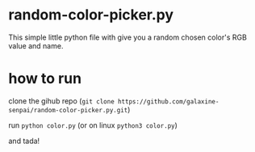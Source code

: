 # random-color-picker.py

This simple little python file with give you a random chosen color's RGB value and name.

# how to run

clone the gihub repo (`git clone https://github.com/galaxine-senpai/random-color-picker.py.git`)

run `python color.py` (or on linux `python3 color.py`)

and tada!
